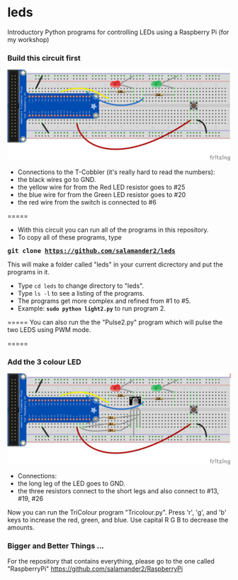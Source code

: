 leds
====

Introductory Python programs for controlling LEDs using a Raspberry Pi (for my workshop)

### Build this circuit first
![one](https://raw.githubusercontent.com/salamander2/leds/master/circuits/RPI_LED_Circuit1.png)

* Connections to the T-Cobbler (it's really hard to read the numbers):
 * the black wires go to GND.
 * the yellow wire for from the Red LED resistor goes to #25
 * the blue wire for from the Green LED resistor goes to #20
 * the red wire from the switch is connected to #6

=====
* With this circuit you can run all of the programs in this repository.
* To copy all of these programs, type 

**<pre>git clone https://github.com/salamander2/leds</pre>**

This will make a folder called "leds" in your current dicrectory and put the programs in it.

* Type `cd leds` to change directory to "leds".
* Type `ls -l` to see a listing of the programs.
* The programs get more complex and refined from #1 to #5. 
* Example: **`sudo python light2.py`** to run program 2.

=====
You can also run the the "Pulse2.py" program which will pulse the two LEDS using PWM mode.

=====
### Add the 3 colour LED
![two](https://raw.githubusercontent.com/salamander2/leds/master/circuits/RPI_LED_Circuit2.png)

* Connections:
 * the long leg of the LED goes to GND.
 * the three resistors connect to the short legs and also connect to #13, #19, #26
 
Now you can run the TriColour program "Tricolour.py". Press 'r', 'g', and 'b' keys to increase the red, green, and blue.  Use capital R G B to decrease the amounts.

### Bigger and Better Things ...
For the repository that contains everything, please go to the one called "RaspberryPi" https://github.com/salamander2/RaspberryPi

